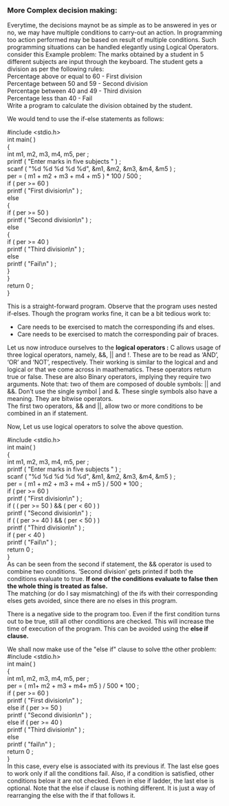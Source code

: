 ### More Complex decision making:

Everytime, the decisions maynot be as simple as to be answered in yes or no, we may have multiple conditions to carry-out an action.
In programming too
action performed may be based on result of multiple conditions. Such
programming situations can be handled elegantly using Logical
Operators.  
consider this Example problem:
The marks obtained by a student in 5 different subjects are
input through the keyboard. The student gets a division as per the
following rules:  
Percentage above or equal to 60 - First division  
Percentage between 50 and 59 - Second division  
Percentage between 40 and 49 - Third division  
Percentage less than 40 - Fail  
Write a program to calculate the division obtained by the student.  

We would tend to use the if-else statements as follows:

#include <stdio.h>  
int main( )  
{  
int m1, m2, m3, m4, m5, per ;  
printf ( "Enter marks in five subjects " ) ;  
scanf ( "%d %d %d %d %d", &m1, &m2, &m3, &m4, &m5 ) ;  
per = ( m1 + m2 + m3 + m4 + m5 ) * 100 / 500 ;  
if ( per >= 60 )  
printf ( "First division\n" ) ;  
else  
{  
if ( per >= 50 )  
printf ( "Second division\n" ) ;  
else  
{  
if ( per >= 40 )  
printf ( "Third division\n" ) ;  
else  
printf ( "Fail\n" ) ;  
}  
}  
return 0 ;  
}  

This is a straight-forward program. Observe that the program uses
nested if-elses. Though the program works fine, it can be a bit tedious work to:
- Care needs to be exercised to match the corresponding ifs and elses.
- Care needs to be exercised to match the corresponding pair of braces.

Let us now introduce ourselves to the **__logical operators :__**
C allows usage of three logical operators, namely, &&, || and !. These
are to be read as ‘AND’, ‘OR’ and ‘NOT’, respectively. Their working is similar to the logical and and logical or that we come across in maathematics.
These operators return true or false.  These are also Binary operators, implying they require two arguments.
 Note that: two of them are composed of double symbols: || and &&.
Don’t use the single symbol | and &. These single symbols also have a
meaning. They are bitwise operators.  
The first two operators, && and ||, allow two or more conditions to be
combined in an if statement. 

Now, Let us use logical operators to solve the above question.  

#include <stdio.h>  
int main( )  
{  
int m1, m2, m3, m4, m5, per ;  
printf ( "Enter marks in five subjects " ) ;  
scanf ( "%d %d %d %d %d", &m1, &m2, &m3, &m4, &m5 ) ;  
per = ( m1 + m2 + m3 + m4 + m5 ) / 500 * 100 ;  
if ( per >= 60 )  
printf ( "First division\n" ) ;  
if ( ( per >= 50 ) && ( per < 60 ) )  
printf ( "Second division\n" ) ;  
if ( ( per >= 40 ) && ( per < 50 ) )  
printf ( "Third division\n" ) ;  
if ( per < 40 )  
printf ( "Fail\n" ) ;  
return 0 ;  
}  
As can be seen from the second if statement, the && operator is used to
combine two conditions. ‘Second division’ gets printed if both the
conditions evaluate to true. **If one of the conditions evaluate to false
then the whole thing is treated as false.**  
The matching (or do I say mismatching) of the ifs with their
corresponding elses gets avoided, since there are no elses in this
program.  

There is a negative side to the program too. Even if the first condition
turns out to be true, still all other conditions are checked. This will increase the time of execution of the program. This can be avoided using
the **else if clause.**  

We shall now make use of the "else if" clause to solve tthe other problem:  
#include <stdio.h>  
int main( )  
{  
int m1, m2, m3, m4, m5, per ;  
per = ( m1+ m2 + m3 + m4+ m5 ) / 500 * 100 ;  
if ( per >= 60 )  
printf ( "First division\n" ) ;  
else if ( per >= 50 )  
printf ( "Second division\n" ) ;  
else if ( per >= 40 )  
printf ( "Third division\n" ) ;  
else  
printf ( "fail\n" ) ;  
return 0 ;  
}  
In this case, every else is associated with its previous if. The
last else goes to work only if all the conditions fail. Also, if a condition is
satisfied, other conditions below it are not checked. Even in else if
ladder, the last else is optional.
Note that the else if clause is nothing different. It is just a way of
rearranging the else with the if that follows it.


